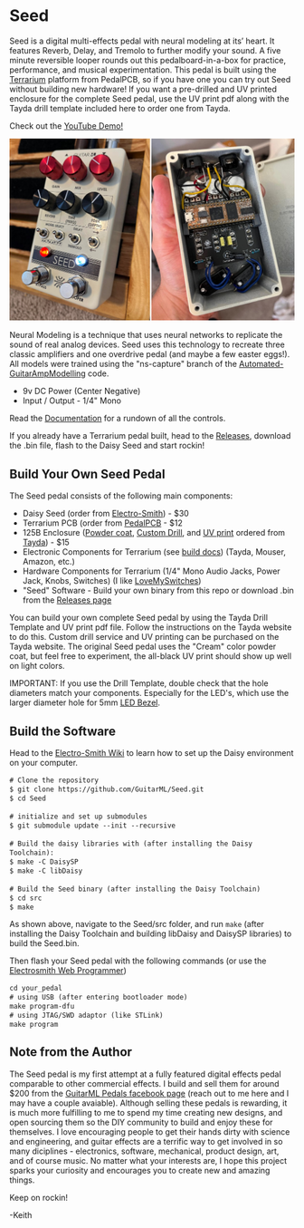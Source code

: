 # Seed

Seed is a digital multi-effects pedal with neural modeling at
its’ heart. It features Reverb, Delay, and Tremolo to further
modify your sound. A five minute reversible looper rounds out
this pedalboard-in-a-box for practice, performance, and
musical experimentation. This pedal is built using the [Terrarium](https://www.pedalpcb.com/product/pcb351/) platform
from PedalPCB, so if you have one you can try out Seed without building
new hardware! If you want a pre-drilled and UV printed enclosure for the complete Seed pedal, use the UV print pdf 
along with the Tayda drill template included here to order one from Tayda.

Check out the [YouTube Demo!](https://www.youtube.com/watch?v=G6pMcl99Tug)

![app](https://github.com/GuitarML/Seed/blob/main/docs/seed_pic.jpg)

Neural Modeling is a technique that uses neural networks to
replicate the sound of real analog devices. Seed uses this
technology to recreate three classic amplifiers and one overdrive pedal (and maybe a few easter eggs!).
All models were trained using the "ns-capture" branch of the [Automated-GuitarAmpModelling]([https://github.com/GuitarML/NeuralSeed](https://github.com/GuitarML/Automated-GuitarAmpModelling/tree/ns-capture)) code.

- 9v DC Power (Center Negative)
- Input / Output - 1/4" Mono

Read the [Documentation](https://github.com/GuitarML/Seed/blob/main/docs/seed_doc_scaled%2090.pdf) for a rundown of all the controls.

If you already have a Terrarium pedal built, head to the [Releases](), download the .bin file, flash to the Daisy Seed and start rockin!


## Build Your Own Seed Pedal

The Seed pedal consists of the following main components:

 - Daisy Seed (order from [Electro-Smith](https://www.electro-smith.com/)) - $30
 - Terrarium PCB (order from [PedalPCB](https://www.pedalpcb.com/product/pcb351/) - $12
 - 125B Enclosure ([Powder coat](https://www.taydaelectronics.com/cream-125b-style-aluminum-diecast-enclosure.html), [Custom Drill](https://www.taydaelectronics.com/125b-custom-drill-enclosure-service.html), and [UV print](https://www.taydaelectronics.com/125b-uv-printing-service.html) ordered from [Tayda](https://www.taydaelectronics.com/)) - $15
 - Electronic Components for Terrarium (see [build docs](https://docs.pedalpcb.com/project/Terrarium.pdf)) (Tayda, Mouser, Amazon, etc.)
 - Hardware Components for Terrarium (1/4" Mono Audio Jacks, Power Jack, Knobs, Switches) (I like [LoveMySwitches](https://lovemyswitches.com/))
 - "Seed" Software - Build your own binary from this repo or download .bin from the [Releases page]()

You can build your own complete Seed pedal by using the Tayda Drill Template
and UV print pdf file. Follow the instructions on the Tayda website to do this. 
Custom drill service and UV printing can be purchased on the Tayda website.
The original Seed pedal uses the "Cream" color powder coat, but feel free to experiment,
the all-black UV print should show up well on light colors.

IMPORTANT: If you use the Drill Template, double check that the hole diameters match your components. Especially for the LED's, which use the larger diameter hole for 5mm [LED Bezel](https://lovemyswitches.com/5mm-chrome-metal-led-bezel-bag-of-5/).

## Build the Software
Head to the [Electro-Smith Wiki](https://github.com/electro-smith/DaisyWiki) to learn how to set up the Daisy environment on your computer.

```
# Clone the repository
$ git clone https://github.com/GuitarML/Seed.git
$ cd Seed

# initialize and set up submodules
$ git submodule update --init --recursive

# Build the daisy libraries with (after installing the Daisy Toolchain):
$ make -C DaisySP
$ make -C libDaisy

# Build the Seed binary (after installing the Daisy Toolchain)
$ cd src
$ make
```
As shown above, navigate to the Seed/src folder, and run ```make``` (after installing the Daisy Toolchain and building libDaisy and DaisySP libraries) to build the Seed.bin.

Then flash your Seed pedal with the following commands (or use the [Electrosmith Web Programmer](https://electro-smith.github.io/Programmer/))
```
cd your_pedal
# using USB (after entering bootloader mode)
make program-dfu
# using JTAG/SWD adaptor (like STLink)
make program
```

## Note from the Author

The Seed pedal is my first attempt at a fully featured digital effects pedal comparable to other commercial effects. 
I build and sell them for around $200 from the [GuitarML Pedals facebook page](https://www.facebook.com/profile.php?id=100089301889206) (reach out to me here and I may have a couple avaiable).
Although selling these pedals is rewarding, it is much more fulfilling to me to spend my time creating new designs, 
and open sourcing them so the DIY community to build and enjoy these for themselves. I love encouraging people to get their hands
dirty with science and engineering, and guitar effects are a terrific way to get involved in so many diciplines - electronics,
software, mechanical, product design, art, and of course music. No matter what your interests are, I hope this project sparks your 
curiosity and encourages you to create new and amazing things.

Keep on rockin!

-Keith 
